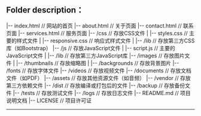 Folder description：
--------------------------------------------------------------------
|-- index.html                // 网站的首页
|-- about.html                // 关于页面
|-- contact.html              // 联系页面
|-- services.html             // 服务页面
|-- /css                      // 存放CSS文件
|   |-- styles.css            // 主要的样式文件
|   |-- responsive.css        // 响应式样式文件
|   |-- /lib                  // 存放第三方CSS库（如Bootstrap）
|-- /js                       // 存放JavaScript文件
|   |-- script.js             // 主要的JavaScript文件
|   |-- /lib                  // 存放第三方JavaScript库
|-- /images                   // 存放图片文件
|   |-- /thumbnails           // 存放缩略图
|   |-- /backgrounds          // 存放背景图片
|-- /fonts                    // 存放字体文件
|-- /videos                   // 存放视频文件
|-- /documents                // 存放文档文件（如PDF）
|-- /assets                   // 存放其他资源文件（如音频）
|-- /vendor                   // 存放第三方依赖文件
|-- /dist                     // 存放编译或打包后的文件
|-- /backup                   // 存放备份文件
|-- /tests                    // 存放测试文件
|-- /logs                     // 存放日志文件
|-- README.md                 // 项目说明文档
|-- LICENSE                   // 项目许可证

--------------------------------------------------------------------

